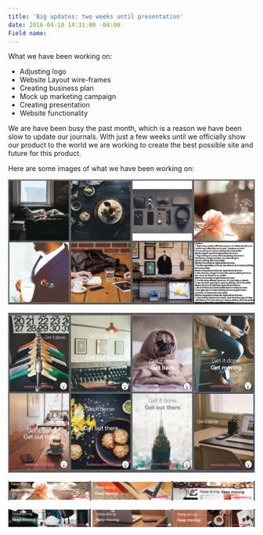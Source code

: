 ```yaml
---
title: 'Big updates: two weeks until presentation'
date: 2016-04-10 14:31:00 -04:00
Field name: 
---
```


What we have been working on:
 
- Adjusting logo
- Website Layout wire-frames
- Creating business plan
- Mock up marketing campaign
- Creating presentation
- Website functionality

We are have been busy the past month, which is a reason we have been slow to update our journals. With just a few weeks until we officially show our product to the world we are working to create the best possible site and future for this product. 

Here are some images of what we have been working on:

![Screen Shot 2016-04-10 at 2.39.29 PM.png](/uploads/Screen%20Shot%202016-04-10%20at%202.39.29%20PM.png)

![Screen Shot 2016-04-10 at 1.26.26 PM.png](/uploads/Screen%20Shot%202016-04-10%20at%201.26.26%20PM.png)

![Screen Shot 2016-04-10 at 2.39.07 PM.png](/uploads/Screen%20Shot%202016-04-10%20at%202.39.07%20PM.png)

![Screen Shot 2016-04-10 at 2.38.57 PM.png](/uploads/Screen%20Shot%202016-04-10%20at%202.38.57%20PM.png)